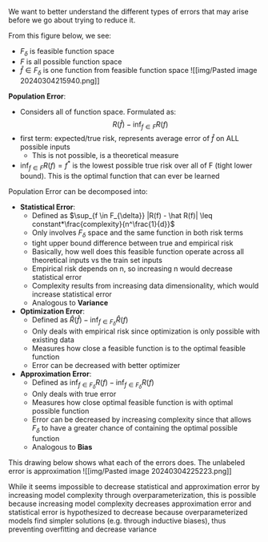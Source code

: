 We want to better understand the different types of errors that may arise before we go about trying to reduce it. 

From this figure below, we see: 
- $F_{\delta}$ is feasible function space
- $F$ is all possible function space
- $\hat f \in F_\delta$ is one function from feasible function space
![[img/Pasted image 20240304215940.png]]


**Population Error**: 
- Considers all of function space. Formulated as: 
$$R(\hat f) - \inf_{f \in F}R(f)$$
- first term: expected/true risk, represents average error of $\hat f$ on ALL possible inputs
	- This is not possible, is a theoretical measure
- $\inf_{f \in F} R(f) = f^{*}$ is the lowest possible true risk over all of F (tight lower bound). This is the optimal function that can ever be learned

Population Error can be decomposed into: 
- **Statistical Error**: 
	- Defined as $\sup_{f \in F_{\delta}} |R(f) - \hat R(f)| \leq constant*\frac{complexity}{n^\frac{1}{d}}$ 
	- Only involves $F_\delta$ space and the same function in both risk terms
	- tight upper bound difference between true and empirical risk
	- Basically, how well does this feasible function operate across all theoretical inputs vs the train set inputs
	- Empirical risk depends on n, so increasing n would decrease statistical error
	- Complexity results from increasing data dimensionality, which would increase statistical error
	- Analogous to **Variance**
- **Optimization Error**: 
	- Defined as $\hat R (\hat f) - \inf_{f \in F_{\delta}} \hat R(f)$
	- Only deals with empirical risk since optimization is only possible with existing data
	- Measures how close a feasible function is to the optimal feasible function
	- Error can be decreased with better optimizer
- **Approximation Error**: 
	- Defined as  $\inf_{f \in F_{\delta}} R(f) - \inf_{f \in F_{\delta}} R(f)$
	- Only deals with true error 
	- Measures how close optimal feasible function is with optimal possible function
	- Error can be decreased by increasing complexity since that allows $F_{\delta}$ to have a greater chance of containing the optimal possible function
	- Analogous to **Bias**

This drawing below shows what each of the errors does. The unlabeled error is approximation
![[img/Pasted image 20240304225223.png]]

While it seems impossible to decrease statistical and approximation error by increasing model complexity through overparameterization, this is possible because increasing model complexity decreases approximation error and statistical error is hypothesized to decrease because overparameterized models find simpler solutions (e.g. through inductive biases), thus preventing overfitting and decrease variance

